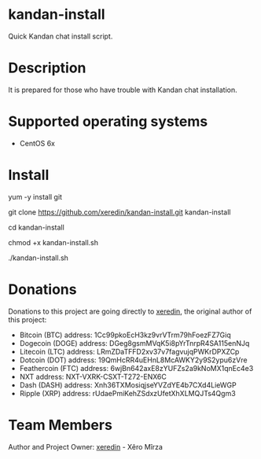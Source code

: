 # kandan-install
Quick Kandan chat install script.

Description
===========

It is prepared for those who have trouble with Kandan chat installation.

Supported operating systems
===========================
* CentOS 6x

Install
=======

yum -y install git

git clone https://github.com/xeredin/kandan-install.git kandan-install

cd kandan-install

chmod +x kandan-install.sh

./kandan-install.sh


Donations
=========

Donations to this project are going directly to [xeredin](https://github.com/xeredin), the original author of this project:

* Bitcoin (BTC) address: 1Cc99pkoEcH3kz9vrVTrm79hFoezFZ7Giq
* Dogecoin (DOGE) address: DGeg8gsmMVqK5i8pYrTnrpR4SA115enNJq
* Litecoin (LTC) address: LRmZDaTFFD2xv37v7fagvujqPWKrDPXZCp
* Dotcoin (DOT) address: 19QmHcRR4uEHnL8McAWKY2y9S2ypu6zVre
* Feathercoin (FTC) address: 6wjBn642axE8zYUFZs2a9kNoMX1qnEc4e3
* NXT address: NXT-VXRK-CSXT-T272-ENX6C
* Dash (DASH) address: Xnh36TXMosiqjseYVZdYE4b7CXd4LieWGP
* Ripple (XRP) address: rUdaePmiKehZSdxzUfetXhXLMQJTs4Qgm3

Team Members
============

Author and Project Owner: [xeredin](https://github.com/xeredin) - Xêro Mîrza
